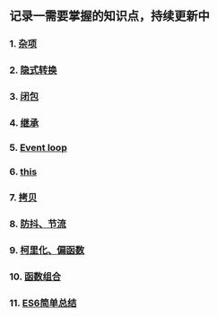 ## 记录一需要掌握的知识点，持续更新中

### 1. [杂项](https://github.com/chun1hao/MyBlog/tree/master/base)
### 2. [隐式转换](https://github.com/chun1hao/MyBlog/issues/2)
### 3. [闭包](https://github.com/chun1hao/MyBlog/issues/3)
### 4. [继承](https://github.com/chun1hao/MyBlog/issues/4)
### 5. [Event loop](https://github.com/chun1hao/MyBlog/issues/5)
### 6. [this](https://github.com/chun1hao/MyBlog/issues/6)
### 7. [拷贝](https://github.com/chun1hao/MyBlog/issues/7)
### 8. [防抖、节流](https://github.com/chun1hao/MyBlog/issues/8)
### 9. [柯里化、偏函数](https://github.com/chun1hao/MyBlog/issues/9)
### 10. [函数组合](https://github.com/chun1hao/MyBlog/issues/10)
### 11. [ES6简单总结](https://github.com/chun1hao/MyBlog/blob/master/ES6/readme.md)


